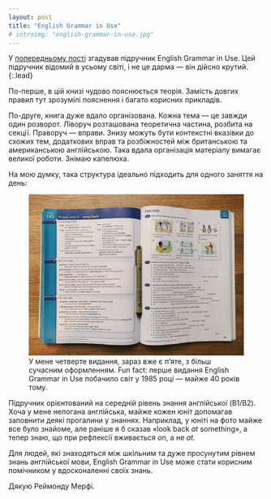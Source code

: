```yaml
---
layout: post
title: "English Grammar in Use"
# introimg: "english-grammar-in-use.jpg"
---
```


У [попередньому пості](/blog/everyday-things-table/) згадував підручник English Grammar in Use. Цей підручник відомий в усьому світі, і не це дарма — він дійсно крутий.
{:.lead}

По-перше, в цій книзі чудово пояснюється теорія. Замість довгих правил тут зрозумілі пояснення і багато корисних прикладів.

По-друге, книга дуже вдало організована. Кожна тема — це завжди один розворот. Ліворуч розташована теоретична частина, розбита на секції. Праворуч — вправи. Знизу можуть бути контекстні вказівки до схожих тем, додаткових вправ та розбіжностей між британською та американською англійською. Така вдала організація матеріалу вимагає великої роботи. Знімаю капелюха.

На мою думку, така структура ідеально підходить для одного заняття на день:

<!-- more -->

<figure class="figure--wide">
  <img src="/i/blog/english-grammar-in-use/english-grammar-in-use.jpg" alt="English Grammar in Use, Unit 145">
	  <figcaption>У мене четверте видання, зараз вже є пʼяте, з більш сучасним оформленням. Fun fact: перше видання English Grammar in Use побачило світ у 1985 році — майже 40 років тому.</figcaption>
</figure>

Підручник орієнтований на середній рівень знання англійської (B1/B2). Хоча у мене непогана англійська, майже кожен юніт допомагав заповнити деякі прогалини у знаннях. Наприклад, у юніті на фото майже все було знайоме, але раніше я б сказав «look back *at* something», а тепер знаю, що при рефлексії вживається *on*, а не *at.*

Для людей, які знаходяться між шкільним та дуже просунутим рівнем знань англійської мови, English Grammar in Use може стати корисним помічником у вдосконаленні своїх знань.

Дякую Реймонду Мерфі.